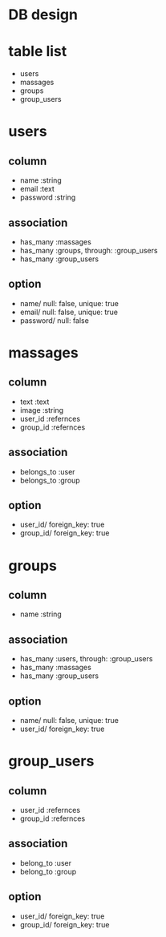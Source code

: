 DB design
====

# table list
* users
* massages
* groups
* group_users

# users
## column
* name :string
* email :text
* password :string
## association
* has_many :massages
* has_many :groups, through: :group_users
* has_many :group_users
## option
* name/ null: false, unique: true
* email/ null: false, unique: true
* password/ null: false

# massages
## column
* text :text
* image :string
* user_id :refernces
* group_id :refernces
## association
* belongs_to :user
* belongs_to :group
## option
* user_id/ foreign_key: true
* group_id/ foreign_key: true

# groups
## column
* name :string
## association
* has_many :users, through: :group_users
* has_many :massages
* has_many :group_users
## option
* name/ null: false, unique: true
* user_id/ foreign_key: true

# group_users
## column
* user_id :refernces
* group_id :refernces
## association
* belong_to :user
* belong_to :group
## option
* user_id/ foreign_key: true
* group_id/ foreign_key: true
